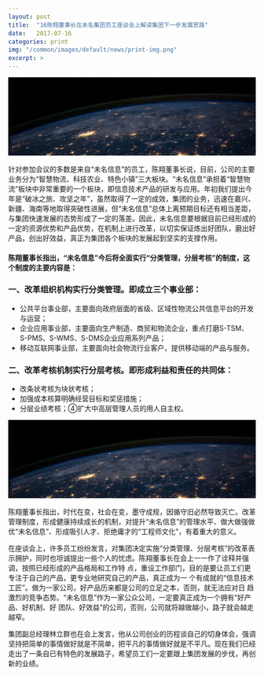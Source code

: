 ```yaml
---
layout: post
title:  "16陈翔董事长在未名集团员工座谈会上解读集团下一步发展思路"
date:   2017-07-16
categories: print
img: "/common/images/default/news/print-img.png"
excerpt: >
---
```


![陈翔董事长在会上解读了集团发展思路](/common/images/default/news/news-banner.png)


针对参加会议的多数是来自“未名信息”的员工，陈翔董事长说，目前，公司的主要业务分为“智慧物流、科技农业、特色小镇”三大板块。“未名信息”承担着“智慧物流”板块中非常重要的一个板块，即信息技术产品的研发与应用。年初我们提出今年是“破冰之旅、攻坚之年”，虽然取得了一定的成效，集团的业务，迅速在嘉兴、新疆、海南等地取得突破性进展，但“未名信息”总体上离预期目标还有相当差距，与集团快速发展的态势形成了一定的落差。因此，未名信息要根据目前已经形成的一定的资源优势和产品优势，在机制上进行改革，以切实保证炼出好团队，磨出好产品，创出好效益，真正为集团各个板块的发展起到坚实的支撑作用。

#### 陈翔董事长指出，“未名信息”今后将全面实行“分类管理，分层考核”的制度，这个制度的主要内容是：

### 一、改革组织机构实行分类管理。即成立三个事业部：
- 公共平台事业部，主要面向政府层面的省级、区域性物流公共信息平台的开发与运营；
- 企业应用事业部，主要面向生产制造、商贸和物流企业，重点打磨S-TSM、S-PMS、S-WMS、S-DMS企业应用系列产品；
- 移动互联网事业部，主要面向社会物流行业客户，提供移动端的产品与服务。

### 二、改革考核机制实行分层考核。即形成利益和责任的共同体：

- 改条状考核为块状考核；
- 加强成本核算明确经营目标和奖惩措施；
- 分层业绩考核；④扩大中高层管理人员的用人自主权。

![陈翔董事长在会上解读了集团发展思路](/common/images/default/news/news-banner.png)

陈翔董事长指出，时代在变，社会在变，墨守成规，因循守旧必然导致灭亡。改革管理制度，形成健康持续成长的机制，对提升“未名信息”的管理水平、做大做强做优“未名信息”、形成吸引人才、拒绝庸才的“工程师文化”，有着重大的意义。

在座谈会上，许多员工纷纷发言，对集团决定实施“分类管理、分层考核”的改革表示拥护，同时也坦诚提出一些个人的忧虑。陈翔董事长在会上一一作了诠释并强调，按照已经形成的产品格局和工作特 点，重设工作部门，目的是要让员工们更专注于自己的产品，更专业地研究自己的产品，真正成为一 个有成就的“信息技术工匠”。做为一家公司，好产品历来都是公司的立足之本，否则，就无法应对日 趋激烈的竞争态势。“未名信息”作为一家公众公司，一定要真正成为一个拥有“好产品、好机制、好 团队、好效益”的公司，否则，公司就将越做越小，路子就会越走越窄。

集团副总经理林立群也在会上发言，他从公司创业的历程谈自己的切身体会，强调坚持把简单的事情做好就是不简单，把平凡的事情做好就是不平凡。现在我们已经走出了一条自已有特色的发展路子，希望员工们一定要跟上集团发展的步伐，再创新的业绩。
